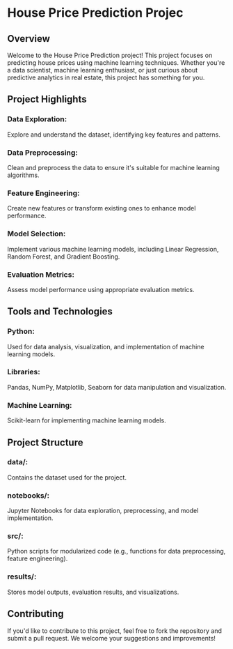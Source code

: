 # House Price Prediction Projec

## Overview

 Welcome to the House Price Prediction project! This project focuses on predicting house prices using machine learning techniques. Whether you're a data scientist, machine learning enthusiast, or just curious about predictive analytics in real estate, this project has something for you.

## Project Highlights

### Data Exploration: 
Explore and understand the dataset, identifying key features and patterns.

### Data Preprocessing: 
Clean and preprocess the data to ensure it's suitable for machine learning algorithms.

### Feature Engineering: 
Create new features or transform existing ones to enhance model performance.

### Model Selection: 
Implement various machine learning models, including Linear Regression, Random Forest, and Gradient Boosting.


### Evaluation Metrics: 
Assess model performance using appropriate evaluation metrics.

## Tools and Technologies

### Python: 
Used for data analysis, visualization, and implementation of machine learning models.

### Libraries: 
Pandas, NumPy, Matplotlib, Seaborn for data manipulation and visualization.

### Machine Learning: 
Scikit-learn for implementing machine learning models.

## Project Structure
### data/: 
Contains the dataset used for the project.
### notebooks/: 
Jupyter Notebooks for data exploration, preprocessing, and model implementation.
### src/: 
Python scripts for modularized code (e.g., functions for data preprocessing, feature engineering).
### results/: 
Stores model outputs, evaluation results, and visualizations.
## Contributing
If you'd like to contribute to this project, feel free to fork the repository and submit a pull request. We welcome your suggestions and improvements!
